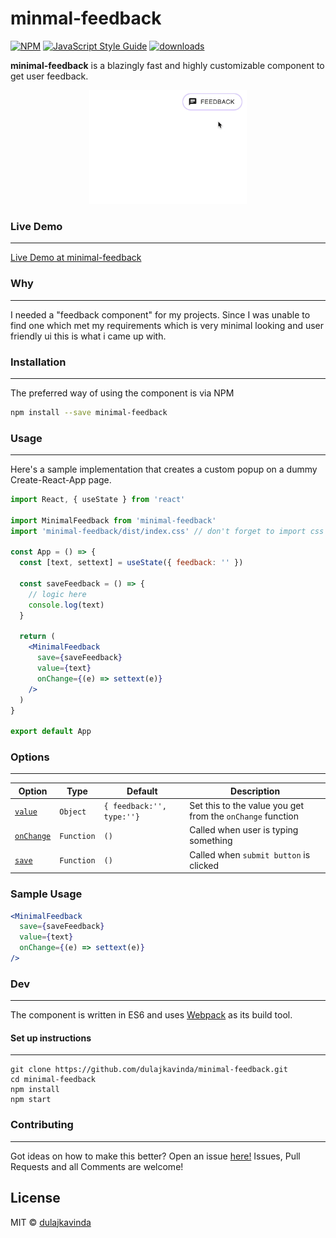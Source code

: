 # minmal-feedback

[![NPM](https://img.shields.io/npm/v/minimal-feedback.svg)](https://www.npmjs.com/package/minimal-feedback) [![JavaScript Style Guide](https://img.shields.io/badge/code_style-standard-brightgreen.svg)](https://standardjs.com) [ ![downloads](https://img.shields.io/npm/dt/minimal-feedback.svg)](https://www.npmjs.com/package/minimal-feedback)

**minimal-feedback** is a blazingly fast and highly customizable component to get user feedback.

<p align="center">
  <img width="50%" src="src/demo.gif" alt="animated" />
</p>

### Live Demo

---

[Live Demo at minimal-feedback](https://dulajkavinda.github.io/minimal-feedback/)

### Why

---

I needed a "feedback component" for my projects. Since I was unable to find one which met my requirements which is very minimal looking and user friendly ui this is what i came up with.

### Installation

---

The preferred way of using the component is via NPM

```bash
npm install --save minimal-feedback
```

### Usage

---

Here's a sample implementation that creates a custom popup on a dummy Create-React-App page.

```jsx
import React, { useState } from 'react'

import MinimalFeedback from 'minimal-feedback'
import 'minimal-feedback/dist/index.css' // don't forget to import css

const App = () => {
  const [text, settext] = useState({ feedback: '' })

  const saveFeedback = () => {
    // logic here
    console.log(text)
  }

  return (
    <MinimalFeedback
      save={saveFeedback}
      value={text}
      onChange={(e) => settext(e)}
    />
  )
}

export default App
```

### Options

---

| Option                  | Type       | Default                   | Description                                                |
| ----------------------- | ---------- | ------------------------- | ---------------------------------------------------------- |
| [`value`](#value)       | `Object`   | `{ feedback:'', type:''}` | Set this to the value you get from the `onChange` function |
| [`onChange`](#onChange) | `Function` | `()`                      | Called when user is typing something                       |
| [`save`](#save)         | `Function` | `()`                      | Called when `submit button` is clicked                     |

### Sample Usage

```jsx
<MinimalFeedback
  save={saveFeedback}
  value={text}
  onChange={(e) => settext(e)}
/>
```

### Dev

---

The component is written in ES6 and uses [Webpack](http://webpack.github.io/) as its build tool.

#### Set up instructions

---

```
git clone https://github.com/dulajkavinda/minimal-feedback.git
cd minimal-feedback
npm install
npm start
```

### Contributing

---

Got ideas on how to make this better? Open an issue [here!](https://github.com/dulajkavinda/minimal-feedback/issues)
Issues, Pull Requests and all Comments are welcome!

## License

MIT © [dulajkavinda](https://github.com/dulajkavinda/minimal-feedback/blob/master/LICENSE)
